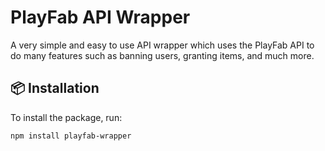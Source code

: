 # PlayFab API Wrapper

A very simple and easy to use API wrapper which uses the PlayFab API to do many features such as banning users, granting items, and much more.

## 📦 Installation
To install the package, run:
```sh
npm install playfab-wrapper

